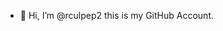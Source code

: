 - 👋 Hi, I’m @rculpep2 this is my GitHub Account.


<!---
rculpep2/rculpep2 is a ✨ special ✨ repository because its `README.md` (this file) appears on your GitHub profile.
You can click the Preview link to take a look at your changes.
--->
